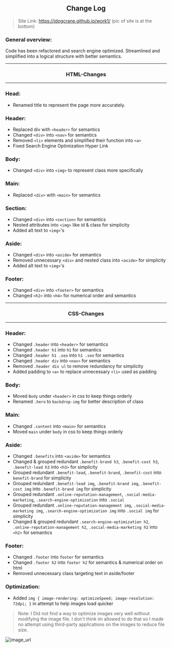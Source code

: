 <h2 style="text-align: center;">Change Log</h2>

>Site Link: https://jdogcrane.github.io/work1/
>(pic of site is at the bottom)
### General overview: 
 Code has been refactored and search engine optimized. Streamlined and simplified into a logical structure with better semantics.

---
<h3 style="text-align:center;">HTML-Changes</h3>

---
### Head:
* Renamed title to represent the page more accurately.

### Header:
* Replaced div with `<header>` for semantics
* Changed `<div>` into `<nav>` for semantics
* Removed `<li>` elements and simplified their function into `<a>`
* Fixed Search Engine Optimization Hyper Link

### Body:
* Changed `<div>` into `<img>` to represent class more specifically

### Main:
* Replaced `<div>` with `<main>` for semantics

### Section:
* Changed `<div>` into `<section>` for semantics
* Nested attributes into `<img>` like id & class for simplicity
* Added alt text to `<img>`'s

### Aside:
* Changed `<div>` into `<aside>` for semantics
* Removed unnecessary `<div>` and nested class into `<aside>` for simplicity
* Added alt text to `<img>`'s

### Footer:
* Changed `<div>` into `<footer>` for semantics
* Changed `<h2>` into `<h4>` for numerical order and semantics
---
<h3 style="text-align:center;">CSS-Changes</h3>

---
### Header:
* Changed `.header` into `<header>` for semantics
* Changed `.header h1` into `h1` for semantics
* Changed `.header h1 .seo` into `h1 .seo` for semantics
* Changed `.header div` into `<nav>` for semantics
* Removed `.header div ul` to remove redundancy for simplicity
* Added padding to `<a>` to replace unnecessary `<li>` used as padding

### Body:
* Moved `Body` under `<header>` in css to keep things orderly
* Renamed `.hero` to `backdrop-img` for better description of class

### Main:
* Changed `.content` into `<main>` for semantics
* Moved `main` under `body` in css to keep things orderly

### Aside:
* Changed `.benefits` into `<aside>` for semantics
* Changed & grouped redundant `.benefit-brand h3`, `.benefit-cost h3`, `.benefit-lead h3` into `<h3>` for simplicity
* Grouped redundant `.benefit-lead`, `.benefit-brand`, `.benefit-cost` into `benefit-brand` for simplicity
* Grouped redundant `.benefit-lead img`, `.benefit-brand img`, `.benefit-cost img` into `.benefit-brand img` for simplicity
* Grouped redundant `.online-reputation-management`, `.social-media-marketing`, `.search-engine-optimization` into `.social` 
* Grouped redundant `.online-reputation-management img`, `.social-media-marketing img`, `.search-engine-optimization img` into `.social img` for simplicity
* Changed & grouped redundant `.search-engine-optimization h2`, `.online-reputation-management h2`, `.social-media-marketing h2` into `<h2>` for semantics

### Footer:
* Changed `.footer` into `footer` for semantics
* Changed `.footer h2` into `footer h2` for semantics & numerical order on html
* Removed unnecessary class targeting text in aside/footer

### Optimization:

* Added `img { image-rendering: optimizeSpeed; image-resolution: 72dpi; }` in attempt to help images load quicker
>Note: I Did not find a way to optimize images very well without modifying the image file. I don't think im allowed to do that so I made no attempt using third-party applications on the images to reduce file size.

![image_url](https://cdn.discordapp.com/attachments/709148993262977068/841119274961207306/mysite.jpg "a title")
